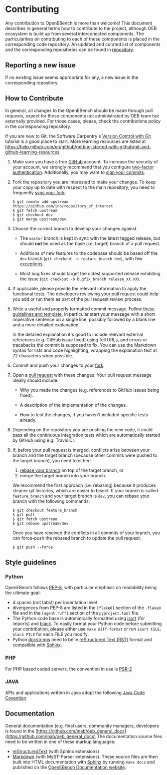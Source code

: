 # Contributing

Any contribution to OpenEBench is more than welcome! This document describes in general terms how to contribute to the project, although OEB ecosystem is build up from
several interconected components. The particularities on contributing to each of these components is placed in the corresponding code repository.
An updated and curated list of components and the corresponding repositories can be found in [repository](README.md).


## Reporting a new issue

If no existing issue seems appropriate for any, a new issue in the corresponding repository.

## How to Contribute

In general, all changes to the OpenEBench should be made through pull requests, expect for those components
not administrated by OEB team but externally provided. For those cases, please, check the contributions policy
in the corresponding repository.

If you are new to Git, the Software Carpentry's [Version Control with
Git](https://swcarpentry.github.io/git-novice/) tutorial is a good place to
start.  More learning resources are listed at
https://help.github.com/en/github/getting-started-with-github/git-and-github-learning-resources

1. Make sure you have a free [GitHub](https://github.com/) account. To increase
   the security of your account, we strongly recommend that you configure
   [two-factor authentication](https://docs.github.com/en/github/authenticating-to-github/securing-your-account-with-two-factor-authentication-2fa).
   Additionally, you may want to [sign your commits](https://docs.github.com/en/github/authenticating-to-github/managing-commit-signature-verification).

2. Fork the repository you are interested to make your changes. To keep your copy up to date with respect to
   the main repository, you need to frequently [sync your
   fork](https://help.github.com/en/github/collaborating-with-issues-and-pull-requests/syncing-a-fork):

   ```
   $ git remote add upstream https://github.com/inb/repository_of_interest
   $ git fetch upstream
   $ git checkout dev
   $ git merge upstream/dev
   ```

3. Choose the correct branch to develop your changes against.

   * The `master` branch is kept in sync with the latest tagged release, but
     should **not** be used as the base (i.e. target) branch of a pull request.

   * Additions of new features to the codebase should be based off the `dev`
     branch (`git checkout -b feature_branch dev`), with few
     [exceptions](doc/source/project/organization.rst#handling-pull-requests).

   * Most bug fixes should target the oldest supported release exhibiting the
     issue (`git checkout -b bugfix_branch release_XX.XX`).

4. If applicable, please provide the relevant information to apply the functional
   tests. The developers reviewing your pull request could help you add or run
   them as part of the pull request review process.

5. Write a useful and properly formatted commit message.
   Follow [these guidelines and template](https://git-scm.com/book/en/v2/Distributed-Git-Contributing-to-a-Project#_commit_guidelines),
   in particular start your message with a short imperative sentence on a single
   line, possibly followed by a blank line and a more detailed explanation.

   In the detailed explanation it's good to include relevant external references
   (e.g. GitHub issue fixed) using full URLs, and errors or tracebacks the
   commit is supposed to fix.
   You can use the Markdown syntax for lists and code highlighting, wrapping the
   explanation text at 72 characters when possible.
   
6. Commit and push your changes to your
   [fork](https://help.github.com/en/github/using-git/pushing-commits-to-a-remote-repository).

7. Open a [pull
   request](https://help.github.com/en/github/collaborating-with-issues-and-pull-requests/creating-a-pull-request)
   with these changes. Your pull request message ideally should include:

   * Why you made the changes (e.g. references to GitHub issues being fixed).

   * A description of the implementation of the changes.

   * How to test the changes, if you haven't included specific tests already.

8. Depending on the repository you are pushing the new code, it could pass all the continuous integration
   tests which are automatically started by GitHub using e.g. Travis CI.

9. If, before your pull request is merged, conflicts arise between your branch
    and the target branch (because other commits were pushed to the target
    branch), you need to either:

    1) [rebase your branch](https://git-scm.com/docs/git-rebase) on top of the
       target branch, or
    2) merge the target branch into your branch.

    We recommend the first approach (i.e. rebasing) because it produces cleaner
    git histories, which are easier to bisect. If your branch is called
    `feature_branch` and your target branch is `dev`, you can rebase your branch
    with the following commands:

    ```
    $ git checkout feature_branch
    $ git pull
    $ git fetch upstream
    $ git rebase upstream/dev
    ```

    Once you have resolved the conflicts in all commits of your branch, you can
    force-push the rebased branch to update the pull request:

    ```
    $ git push --force
    ```

## Style guidelines

### Python

OpenEBench follows [PEP-8](https://www.python.org/dev/peps/pep-0008/), with particular emphasis on readability being the ultimate goal:
  - 4 spaces (not tabs!) per indentation level
  - divergences from PEP-8 are listed in the `[flake8]` section of the `.flake8`
    file and in the `[agent.ruff]` section of the `pyproject.toml` file.
  - The Python code base is automatically formatted using
    [isort](https://pycqa.github.io/isort/) (for imports) and
    [black](https://black.readthedocs.io). To easily format your Python code
    before submitting your contribution, please either use `make diff-format`
    or run `isort FILE; black FILE` for each FILE you modify.
- Python [docstrings](http://www.python.org/dev/peps/pep-0257/) need to be in
  [reStructured Text (RST)](https://docutils.sourceforge.io/rst.html) format and
  compatible with [Sphinx](https://www.sphinx-doc.org).

### PHP
For PHP based coded servers, the convention in use is [PSR-2](https://www.php-fig.org/psr/psr-2/)

### JAVA
APIs and applications written in Java adopt the following [Java Code Covention](https://www.oracle.com/technetwork/java/codeconventions-150003.pdf)
                                                     
## Documentation

General documentation (e.g. final users, community managers, developers is found in the
[https://github.com/inab/oeb_general_docs](https://github.com/inab/oeb_general_docs)
The documentation source files need to be written in one of these markup
languages:
- [reStructuredText](https://www.sphinx-doc.org/en/master/usage/restructuredtext/index.html)
  (with Sphinx extensions)
- [Markdown](https://myst-parser.readthedocs.io/en/latest/syntax/typography.html)
  (with MyST-Parser extensions).
These source files are then built into HTML documentation with
[Sphinx](https://www.sphinx-doc.org/) by running ``make docs`` and published on
the [OpenEBench Documentation website](https://openebench.readthedocs.io).

